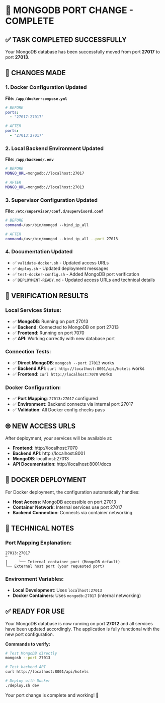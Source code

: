 🔄 MONGODB PORT CHANGE - COMPLETE
==============================

## ✅ **TASK COMPLETED SUCCESSFULLY**

Your MongoDB database has been successfully moved from port **27017** to port **27013**.

## 🔧 **CHANGES MADE**

### 1. **Docker Configuration Updated**
**File: `/app/docker-compose.yml`**
```yaml
# BEFORE
ports:
  - "27017:27017"

# AFTER  
ports:
  - "27013:27017"
```

### 2. **Local Backend Environment Updated**
**File: `/app/backend/.env`**
```bash
# BEFORE
MONGO_URL=mongodb://localhost:27017

# AFTER
MONGO_URL=mongodb://localhost:27013
```

### 3. **Supervisor Configuration Updated**
**File: `/etc/supervisor/conf.d/supervisord.conf`**
```bash
# BEFORE
command=/usr/bin/mongod --bind_ip_all

# AFTER
command=/usr/bin/mongod --bind_ip_all --port 27013
```

### 4. **Documentation Updated**
- ✅ `validate-docker.sh` - Updated access URLs
- ✅ `deploy.sh` - Updated deployment messages
- ✅ `test-docker-config.sh` - Added MongoDB port verification
- ✅ `DEPLOYMENT-READY.md` - Updated access URLs and technical details

## 🚀 **VERIFICATION RESULTS**

### **Local Services Status:**
- ✅ **MongoDB**: Running on port 27013
- ✅ **Backend**: Connected to MongoDB on port 27013
- ✅ **Frontend**: Running on port 7070
- ✅ **API**: Working correctly with new database port

### **Connection Tests:**
- ✅ **Direct MongoDB**: `mongosh --port 27013` works
- ✅ **Backend API**: `curl http://localhost:8001/api/hotels` works
- ✅ **Frontend**: `curl http://localhost:7070` works

### **Docker Configuration:**
- ✅ **Port Mapping**: `27013:27017` configured
- ✅ **Environment**: Backend connects via internal port 27017
- ✅ **Validation**: All Docker config checks pass

## 🌐 **NEW ACCESS URLS**

After deployment, your services will be available at:

- **Frontend**: http://localhost:7070
- **Backend API**: http://localhost:8001
- **MongoDB**: localhost:27013
- **API Documentation**: http://localhost:8001/docs

## 🐳 **DOCKER DEPLOYMENT**

For Docker deployment, the configuration automatically handles:
- **Host Access**: MongoDB accessible on port 27013
- **Container Network**: Internal services use port 27017
- **Backend Connection**: Connects via container networking

## 🔧 **TECHNICAL NOTES**

### **Port Mapping Explanation:**
```
27013:27017
^     ^
|     └── Internal container port (MongoDB default)
└── External host port (your requested port)
```

### **Environment Variables:**
- **Local Development**: Uses `localhost:27013`
- **Docker Containers**: Uses `mongodb:27017` (internal networking)

## ✅ **READY FOR USE**

Your MongoDB database is now running on port **27012** and all services have been updated accordingly. The application is fully functional with the new port configuration.

**Commands to verify:**
```bash
# Test MongoDB directly
mongosh --port 27013

# Test backend API
curl http://localhost:8001/api/hotels

# Deploy with Docker
./deploy.sh dev
```

Your port change is complete and working! 🎉